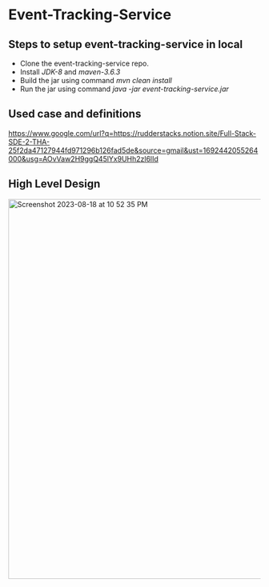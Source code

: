 # Event-Tracking-Service

## Steps to setup event-tracking-service in local
 - Clone the event-tracking-service repo.</li>
 - Install *JDK-8* and *maven-3.6.3*</li> 
 - Build the jar using command *mvn clean install*</li>
 - Run the jar using command *java -jar event-tracking-service.jar*</li> 

## Used case and definitions
https://www.google.com/url?q=https://rudderstacks.notion.site/Full-Stack-SDE-2-THA-25f2da47127944fd971296b126fad5de&source=gmail&ust=1692442055264000&usg=AOvVaw2H9ggQ45lYx9UHh2zl6lId

## High Level Design
<img width="760" alt="Screenshot 2023-08-18 at 10 52 35 PM" src="https://github.com/siddharth0815/Event-Tracking-Service/assets/46227716/8f236bd8-c575-409c-ba30-53bbc81acf04">
